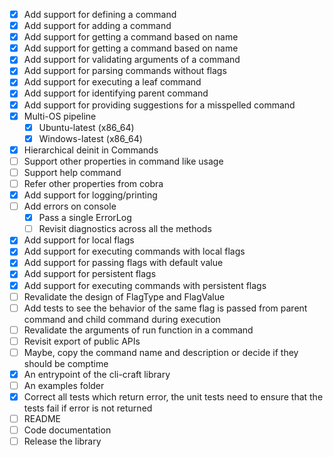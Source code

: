 - [X] Add support for defining a command
- [X] Add support for adding a command
- [X] Add support for getting a command based on name
- [X] Add support for getting a command based on name
- [X] Add support for validating arguments of a command
- [X] Add support for parsing commands without flags
- [X] Add support for executing a leaf command
- [X] Add support for identifying parent command
- [X] Add support for providing suggestions for a misspelled command
- [X] Multi-OS pipeline
    - [X] Ubuntu-latest (x86_64)
    - [X] Windows-latest (x86_64)
- [X] Hierarchical deinit in Commands
- [ ] Support other properties in command like usage
- [ ] Support help command
- [ ] Refer other properties from cobra
- [X] Add support for logging/printing
- [ ] Add errors on console 
    - [X] Pass a single ErrorLog
    - [ ] Revisit diagnostics across all the methods
- [X] Add support for local flags
- [X] Add support for executing commands with local flags
- [X] Add support for passing flags with default value
- [X] Add support for persistent flags
- [X] Add support for executing commands with persistent flags
- [ ] Revalidate the design of FlagType and FlagValue
- [ ] Add tests to see the behavior of the same flag is passed from parent command and child command during execution
- [ ] Revalidate the arguments of run function in a command
- [ ] Revisit export of public APIs
- [ ] Maybe, copy the command name and description or decide if they should be comptime
- [X] An entrypoint of the cli-craft library
- [ ] An examples folder
- [X] Correct all tests which return error, the unit tests need to ensure that the tests fail if error is not returned
- [ ] README
- [ ] Code documentation
- [ ] Release the library